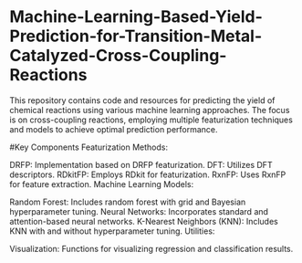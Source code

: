 # Machine-Learning-Based-Yield-Prediction-for-Transition-Metal-Catalyzed-Cross-Coupling-Reactions
This repository contains code and resources for predicting the yield of chemical reactions using various machine learning approaches. The focus is on cross-coupling reactions, employing multiple featurization techniques and models to achieve optimal prediction performance.


#Key Components
Featurization Methods:

DRFP: Implementation based on DRFP featurization.
DFT: Utilizes DFT descriptors.
RDkitFP: Employs RDkit for featurization.
RxnFP: Uses RxnFP for feature extraction.
Machine Learning Models:

Random Forest: Includes random forest with grid and Bayesian hyperparameter tuning.
Neural Networks: Incorporates standard and attention-based neural networks.
K-Nearest Neighbors (KNN): Includes KNN with and without hyperparameter tuning.
Utilities:

Visualization: Functions for visualizing regression and classification results.
